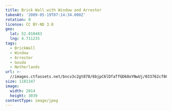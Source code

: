 ```yaml
---
title: Brick Wall with Window and Arrester
takenAt: '2009-05-19T07:14:34.000Z'
rotation: 0
license: CC BY-ND 3.0
geo:
  lat: 52.010483
  lng: 4.711235
tags:
  - BrickWall
  - Window
  - Arrester
  - Gouda
  - Netherlands
url: >-
  //images.ctfassets.net/bncv3c2gt878/6bjpC6lDfaTfGD68oYNwUj/033762cf80290eee06e59cc927d9afb9/brick-wall-with-window-and-arrester_4343164641_o
size: 1181347
image:
  width: 2014
  height: 3039
contentType: image/jpeg
---
```


